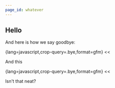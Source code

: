 ```yaml
---
page_id: whatever
---
```


## Hello

And here is how we say goodbye:

{lang=javascript,crop-query=.bye,format=gfm}
<<[](../examples/basics.js)

And this

{lang=javascript,crop-query=.bye,format=gfm}
<<[](./basics.js)

Isn't that neat?
